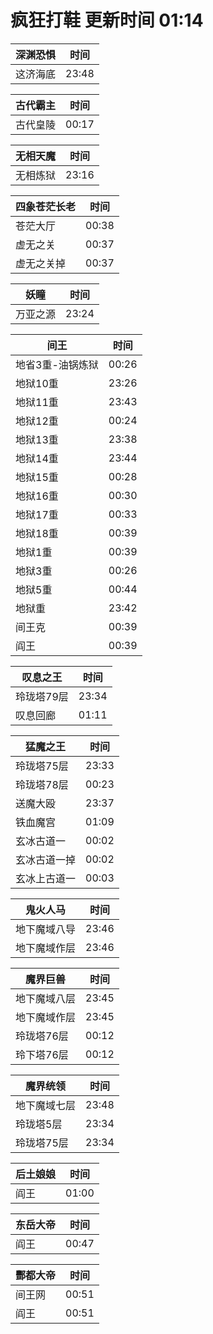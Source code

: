 # 疯狂打鞋 更新时间 01:14

| 深渊恐惧   | 时间    |
|--------|-------|
| 这济海底 | 23:48 |

| 古代霸主   | 时间    |
|--------|-------|
| 古代皇陵 | 00:17 |

| 无相天魔   | 时间    |
|--------|-------|
| 无相炼狱 | 23:16 |

| 四象苍茫长老   | 时间    |
|--------|-------|
| 苍茫大厅 | 00:38 |
| 虚无之关 | 00:37 |
| 虚无之关掉 | 00:37 |

| 妖瞳   | 时间    |
|--------|-------|
| 万亚之源 | 23:24 |

| 间王   | 时间    |
|--------|-------|
| 地省3重-油锅炼狱 | 00:26 |
| 地狱10重 | 23:26 |
| 地狱11重 | 23:43 |
| 地狱12重 | 00:24 |
| 地狱13重 | 23:38 |
| 地狱14重 | 23:44 |
| 地狱15重 | 00:28 |
| 地狱16重 | 00:30 |
| 地狱17重 | 00:33 |
| 地狱18重 | 00:39 |
| 地狱1重 | 00:39 |
| 地狱3重 | 00:26 |
| 地狱5重 | 00:44 |
| 地狱重 | 23:42 |
| 间王克 | 00:39 |
| 阎王 | 00:39 |

| 叹息之王   | 时间    |
|--------|-------|
| 玲珑塔79层 | 23:34 |
| 叹息回廊 | 01:11 |

| 猛魔之王   | 时间    |
|--------|-------|
| 玲珑塔75层 | 23:33 |
| 玲珑塔78层 | 00:23 |
| 送魔大殴 | 23:37 |
| 铁血魔宫 | 01:09 |
| 玄冰古道一 | 00:02 |
| 玄冰古道一掉 | 00:02 |
| 玄冰上古道一 | 00:03 |

| 鬼火人马   | 时间    |
|--------|-------|
| 地下魔域八导 | 23:46 |
| 地下魔域作层 | 23:46 |

| 魔界巨兽   | 时间    |
|--------|-------|
| 地下魔域八层 | 23:45 |
| 地下魔域作层 | 23:45 |
| 玲珑塔76层 | 00:12 |
| 玲下塔76层 | 00:12 |

| 魔界统领   | 时间    |
|--------|-------|
| 地下魔域七层 | 23:48 |
| 玲珑塔5层 | 23:34 |
| 玲珑塔75层 | 23:34 |

| 后土娘娘   | 时间    |
|--------|-------|
| 阎王 | 01:00 |

| 东岳大帝   | 时间    |
|--------|-------|
| 阎王 | 00:47 |

| 酆都大帝   | 时间    |
|--------|-------|
| 间王网 | 00:51 |
| 阎王 | 00:51 |